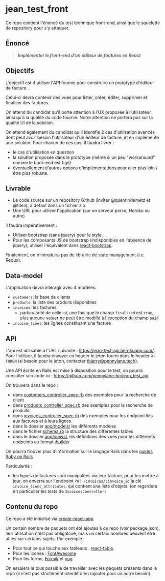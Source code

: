 # jean_test_front

Ce repo contient l'énoncé du test technique front-end, ainsi que le squelette de repository pour s'y attaquer.

## Énoncé

> ***Implémenter le front-end d'un éditeur de factures en React***


## Objectifs

L'objectif est d'utiliser l'API fournie pour construire un prototype d'éditeur de facture .

Celui-ci devra contenir des vues pour lister, créer, éditer, supprimer et finaliser des factures.

On attend du candidat qu’il porte attention à l’UX proposée à l’utilisateur ainsi qu’à la qualité du code fournie. Notre attention ne portera pas sur la qualité UI de la solution.

On attend également du candidat qu'il identifie 2 cas d'utilisation avancés dont peut avoir besoin l'utilisateur d'un éditeur de facture, et en implémente une solution. Pour chacun de ces cas, il faudra livrer :
- le cas d'utilisation en question
- la solution proposée dans le prototype (même si un peu "workaround" comme le back-end est figé)
- éventuellement d'autres options d'implémentations pour aller plus loin / être plus robuste.


## Livrable

- Le code source sur un repository Github (inviter @quentindemetz et @tdeo), à défaut dans un fichier zip
- Une URL pour utiliser l'application (sur un serveur perso, Heroku ou autre)

Il faudra impérativement :
- Utiliser bootstrap (sans jquery) pour le style.
- Pour les composants JS de bootstrap (indisponibles en l'absence de jquery), utiliser l'équivalent dans [react-bootstrap](https://react-bootstrap.github.io/).

Finalement, on n'introduira pas de librairie de state management (i.e. Redux).


## Data-model

L'application devra interagir avec 4 modèles:
- `customers`: la base de clients
- `products`: la liste des produits disponibles
- `invoices`: les factures
  - particularité de celle-ci, une fois que le champ `finalized` est `true`, plus aucune valuer ne peut être modifié à l'exception du champ `paid`
- `invoice_lines`: les lignes constituant une facture


## API

L'api est utilisable à l'URL suivante : https://jean-test-api.herokuapp.com/. Pour l'utiliser, il faudra envoyer en header le jeton fourni dans le header `X-TOKEN` (si besoin pour le jeton, contacter thierry@pennylane.tech).

Une API écrite en Rails est mise à disposition pour le test, on pourra consulter son code ici : https://github.com/pennylane-hq/jean_test_api

On trouvera dans le repo :
- dans [customers_controller_spec.rb](https://github.com/pennylane-hq/jean_test_api/tree/main/spec/requests/customers_controller_spec.rb) des exemples pour la recherche de client
- dans [products_controller_spec.rb](https://github.com/pennylane-hq/jean_test_api/tree/main/spec/requests/products_controller_spec.rb) des exemples pour la recherche de produits
- dans [invoices_controller_spec.rb](https://github.com/pennylane-hq/jean_test_api/tree/main/spec/requests/invoices_controller_spec.rb) des exemples pour les endpoint liés aux factures et à leurs lignes
- dans le dossier [app/models/](https://github.com/pennylane-hq/jean_test_api/tree/main/app/models/) les différents modèles
- dans le fichier [schema.rb](https://github.com/pennylane-hq/jean_test_api/blob/main/db/schema.rb) la structure des différentes tables
- dans le dossier [app/views/](https://github.com/pennylane-hq/jean_test_api/tree/main/app/views/), les définitions des vues pour les différents endpoints au format [jbuilder](https://github.com/rails/jbuilder)

On pourra trouver plus d'information sur le langage Rails dans les [guides Ruby on Rails](https://guides.rubyonrails.org/v6.0/)

Particularité :
- les lignes de factures sont manipulées via leur facture, pour les mettre à jour, on enverra sur l'endpoint `PUT /invoices/:invoice_id` la clé `invoice_lines_attributes`, qui contient une liste d'objets. (on regardera en particulier les tests de `InvoicesController`)


## Contenu du repo

Ce repo a été initialisé via [create-react-app](https://github.com/facebook/create-react-app).

Un certain nombre de paquets ont été ajoutés à ce repo (voir package.json), leur utilisation n'est pas obligatoire, mais un certain nombres peuvent être utiles sur certains sujets. Par exemple :
- Pour tout ce qui touche aux tableaux : [react-table](https://react-table.tanstack.com/).
- Pour les icones : [FontAwesome](https://fontawesome.com/how-to-use/on-the-web/using-with/react)
- Pour les forms, [Formik](https://formik.org/docs/overview) et [yup](https://github.com/jquense/yup/)

On essaiera le plus possible de travailler avec les paquets présents dans le repo (il n'est pas strictement interdit d'en rajouter pour un autre besoin).
